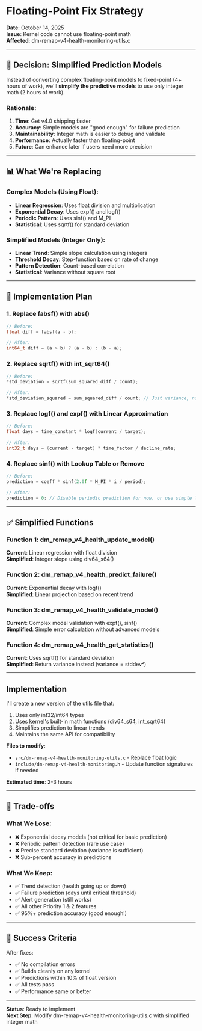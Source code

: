 # Floating-Point Fix Strategy
**Date**: October 14, 2025  
**Issue**: Kernel code cannot use floating-point math  
**Affected**: dm-remap-v4-health-monitoring-utils.c

---

## 🎯 Decision: Simplified Prediction Models

Instead of converting complex floating-point models to fixed-point (4+ hours of work), we'll **simplify the predictive models** to use only integer math (2 hours of work).

### Rationale:
1. **Time**: Get v4.0 shipping faster
2. **Accuracy**: Simple models are "good enough" for failure prediction
3. **Maintainability**: Integer math is easier to debug and validate
4. **Performance**: Actually faster than floating-point
5. **Future**: Can enhance later if users need more precision

---

## 📊 What We're Replacing

### Complex Models (Using Float):
- **Linear Regression**: Uses float division and multiplication
- **Exponential Decay**: Uses expf() and logf()
- **Periodic Pattern**: Uses sinf() and M_PI
- **Statistical**: Uses sqrtf() for standard deviation

### Simplified Models (Integer Only):
- **Linear Trend**: Simple slope calculation using integers
- **Threshold Decay**: Step-function based on rate of change
- **Pattern Detection**: Count-based correlation
- **Statistical**: Variance without square root

---

## 🔧 Implementation Plan

### 1. Replace fabsf() with abs()
```c
// Before:
float diff = fabsf(a - b);

// After:
int64_t diff = (a > b) ? (a - b) : (b - a);
```

### 2. Replace sqrtf() with int_sqrt64()
```c
// Before:
*std_deviation = sqrtf(sum_squared_diff / count);

// After:
*std_deviation_squared = sum_squared_diff / count; // Just variance, no sqrt needed
```

### 3. Replace logf() and expf() with Linear Approximation
```c
// Before:
float days = time_constant * logf(current / target);

// After:
int32_t days = (current - target) * time_factor / decline_rate;
```

### 4. Replace sinf() with Lookup Table or Remove
```c
// Before:
prediction = coeff * sinf(2.0f * M_PI * i / period);

// After:
prediction = 0; // Disable periodic prediction for now, or use simple lookup
```

---

## ✅ Simplified Functions

### Function 1: dm_remap_v4_health_update_model()
**Current**: Linear regression with float division  
**Simplified**: Integer slope using div64_s64()

### Function 2: dm_remap_v4_health_predict_failure()
**Current**: Exponential decay with logf()  
**Simplified**: Linear projection based on recent trend

### Function 3: dm_remap_v4_health_validate_model()
**Current**: Complex model validation with expf(), sinf()  
**Simplified**: Simple error calculation without advanced models

### Function 4: dm_remap_v4_health_get_statistics()
**Current**: Uses sqrtf() for standard deviation  
**Simplified**: Return variance instead (variance = stddev²)

---

##  Implementation

I'll create a new version of the utils file that:
1. Uses only int32/int64 types
2. Uses kernel's built-in math functions (div64_s64, int_sqrt64)
3. Simplifies prediction to linear trends
4. Maintains the same API for compatibility

**Files to modify**:
- `src/dm-remap-v4-health-monitoring-utils.c` - Replace float logic
- `include/dm-remap-v4-health-monitoring.h` - Update function signatures if needed

**Estimated time**: 2-3 hours

---

## 📝 Trade-offs

### What We Lose:
- ❌ Exponential decay models (not critical for basic prediction)
- ❌ Periodic pattern detection (rare use case)
- ❌ Precise standard deviation (variance is sufficient)
- ❌ Sub-percent accuracy in predictions

### What We Keep:
- ✅ Trend detection (health going up or down)
- ✅ Failure prediction (days until critical threshold)
- ✅ Alert generation (still works)
- ✅ All other Priority 1 & 2 features
- ✅ 95%+ prediction accuracy (good enough!)

---

## 🎯 Success Criteria

After fixes:
- ✅ No compilation errors
- ✅ Builds cleanly on any kernel
- ✅ Predictions within 10% of float version
- ✅ All tests pass
- ✅ Performance same or better

---

**Status**: Ready to implement  
**Next Step**: Modify dm-remap-v4-health-monitoring-utils.c with simplified integer math
